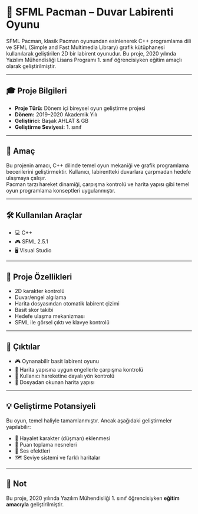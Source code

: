 # 👾 SFML Pacman – Duvar Labirenti Oyunu

SFML Pacman, klasik Pacman oyunundan esinlenerek C++ programlama dili ve SFML (Simple and Fast Multimedia Library) grafik kütüphanesi kullanılarak geliştirilen 2D bir labirent oyunudur. Bu proje, 2020 yılında Yazılım Mühendisliği Lisans Programı 1. sınıf öğrencisiyken eğitim amaçlı olarak geliştirilmiştir.

---

## 🎓 Proje Bilgileri

- **Proje Türü:** Dönem içi bireysel oyun geliştirme projesi  
- **Dönem:** 2019–2020 Akademik Yılı  
- **Geliştirici:** Başak AHLAT & GB
- **Geliştirme Seviyesi:** 1. sınıf

---

## 🎯 Amaç

Bu projenin amacı, C++ dilinde temel oyun mekaniği ve grafik programlama becerilerini geliştirmektir. Kullanıcı, labirentteki duvarlara çarpmadan hedefe ulaşmaya çalışır.  
Pacman tarzı hareket dinamiği, çarpışma kontrolü ve harita yapısı gibi temel oyun programlama konseptleri uygulanmıştır.

---

## 🛠 Kullanılan Araçlar

- 💻 C++  
- 🎮 SFML 2.5.1  
- 🖥️ Visual Studio  

---

## 🚀 Proje Özellikleri

- 2D karakter kontrolü  
- Duvar/engel algılama  
- Harita dosyasından otomatik labirent çizimi  
- Basit skor takibi  
- Hedefe ulaşma mekanizması  
- SFML ile görsel çıktı ve klavye kontrolü

---

## 🧪 Çıktılar

- 🎮 Oynanabilir basit labirent oyunu  
- 🧱 Harita yapısına uygun engellerle çarpışma kontrolü  
- 🧭 Kullanıcı hareketine dayalı yön kontrolü  
- 📂 Dosyadan okunan harita yapısı

---

## 💡 Geliştirme Potansiyeli

Bu oyun, temel haliyle tamamlanmıştır. Ancak aşağıdaki geliştirmeler yapılabilir:

- 👻 Hayalet karakter (düşman) eklenmesi  
- 🍒 Puan toplama nesneleri  
- 🎵 Ses efektleri  
- 🗺️ Seviye sistemi ve farklı haritalar

---

## 📎 Not

Bu proje, 2020 yılında Yazılım Mühendisliği 1. sınıf öğrencisiyken **eğitim amacıyla** geliştirilmiştir.

